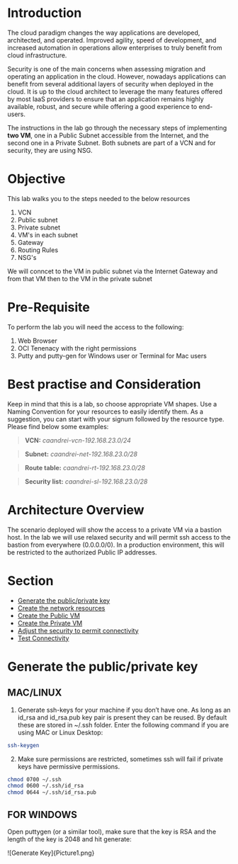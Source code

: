 # Introduction
The cloud paradigm changes the way applications are developed, architected, and operated. Improved agility, speed of development, and increased automation in operations allow enterprises to truly benefit from cloud infrastructure. 

Security is one of the main concerns when assessing migration and operating an application in the cloud. However, nowadays applications can benefit from several additional layers of security when deployed in the cloud. It is up to the cloud architect to leverage the many features offered by most IaaS providers to ensure that an application remains highly available, robust, and secure while offering a good experience to end-users. 

The instructions in the lab go through the necessary steps of implementing **two VM**, one in a Public Subnet accessible from the Internet, and the second one in a Private Subnet. Both subnets are part of a VCN and for security, they are using NSG.  

# Objective
This lab walks you to the steps needed to the below resources 
1. VCN
2. Public subnet
3. Private subnet
4. VM's in each subnet
5. Gateway
6. Routing Rules
6. NSG's

We will conncet to the VM in public subnet via the Internet Gateway and from that VM then to the VM in the private subnet

# Pre-Requisite
To perform the lab you will need the access to the following:

1. Web Browser
2. OCI Tenenacy with the right permissions
3. Putty and putty-gen for Windows user or Terminal for Mac users

# Best practise and Consideration
Keep in mind that this is a lab, so choose appropriate VM shapes. Use a Naming Convention for your resources to easily identify them. As a suggestion, you can start with your signum followed by the resource type. Please find below some examples:

> **VCN:** *caandrei-vcn-192.168.23.0/24*

> **Subnet:** *caandrei-net-192.168.23.0/28*

> **Route table:** *caandrei-rt-192.168.23.0/28*

> **Security list:** *caandrei-sl-192.168.23.0/28*

# Architecture Overview
The scenario deployed will show the access to a private VM via a bastion host. In the lab we will use relaxed security and will permit ssh access to the bastion from everywhere (0.0.0.0/0). In a production environment, this will be restricted to the authorized Public IP addresses.



# Section
- [Generate the public/private key](#generate-the-public/private-key)
- [Create the network resources](#create-the-network-resources)
- [Create the Public VM](#create-the-public-vm)
- [Create the Private VM](#create-the-private-vm)
- [Adjust the security to permit connectivity](#adjust-the-security-to-permit-conncetivity)
- [Test Connectivity](#test-connectivity)



# Generate the public/private key

## MAC/LINUX

1. Generate ssh-keys for your machine if you don’t have one. As long as an id_rsa and id_rsa.pub key pair is present they can be reused. By default these are stored in ~/.ssh folder. Enter the following command if you are using MAC or Linux Desktop:
```bash
ssh-keygen
```

2. Make sure permissions are restricted, sometimes ssh will fail if private keys have permissive permissions.
```bash
chmod 0700 ~/.ssh  
chmod 0600 ~/.ssh/id_rsa  
chmod 0644 ~/.ssh/id_rsa.pub
```

## FOR WINDOWS

Open puttygen (or a similar tool), make sure that the key is RSA and the length of the key is 2048 and hit generate:

![Generate Key]{Picture1.png}
